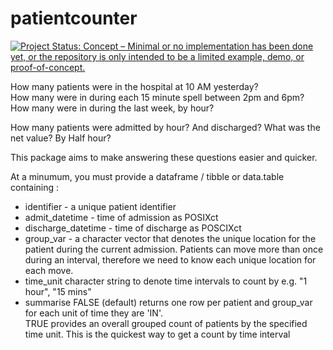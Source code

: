# patientcounter

[![Project Status: Concept – Minimal or no implementation has been done yet, or the repository is only intended to be a limited example, demo, or proof-of-concept.](https://www.repostatus.org/badges/latest/concept.svg)](https://www.repostatus.org/#concept)



How many patients were in the hospital at 10 AM yesterday?  
How many were in during each 15 minute spell between 2pm and 6pm?  
How many were in during the last week, by hour?

How many patients were admitted by hour? And discharged? What was the net value? By Half hour?


This package aims to make answering these questions easier and quicker.

At a minumum, you must provide a dataframe / tibble or data.table containing : 

- identifier - a unique patient identifier
- admit_datetime - time of admission as POSIXct 
- discharge_datetime - time of discharge as POSCIXct
- group_var -  a character vector that denotes the unique location for the patient during the current admission. 
Patients can move more than once during an interval, therefore we need to know each unique location for each move. 
- time_unit character string to denote time intervals to count by e.g. "1 hour", "15 mins"
- summarise FALSE (default) returns one row per patient and group_var for each unit of time they are 'IN'.  
TRUE provides an overall grouped count of patients by the specified time unit. This is the quickest way to get a count by time interval



